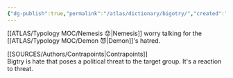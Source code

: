 ```yaml
---
{"dg-publish":true,"permalink":"/atlas/dictionary/bigotry/","created":"","updated":"2023-01-18T15:27:13.137+01:00"}
---
```



[[ATLAS/Typology MOC/Nemesis 😟\|Nemesis]] worry talking for the [[ATLAS/Typology MOC/Demon 😈\|Demon]]'s hatred. 

[[SOURCES/Authors/Contrapoints\|Contrapoints]]  
Bigtry is hate that poses a political threat to the target group. It's a reaction to threat. 